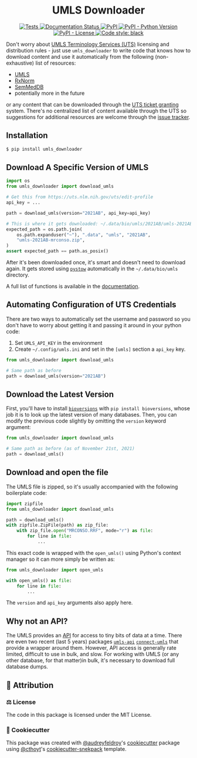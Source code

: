 <!--
<p align="center">
  <img src="https://github.com/cthoyt/umls_downloader/raw/main/docs/source/logo.png" height="150">
</p>
-->

<h1 align="center">
  UMLS Downloader
</h1>

<p align="center">
    <a href="https://github.com/cthoyt/umls_downloader/actions?query=workflow%3ATests">
        <img alt="Tests" src="https://github.com/cthoyt/umls_downloader/workflows/Tests/badge.svg" />
    </a>
    <a href='https://umls-downloader.readthedocs.io/en/latest/?badge=latest'>
        <img src='https://readthedocs.org/projects/umls-downloader/badge/?version=latest' alt='Documentation Status' />
    </a>
    <a href="https://pypi.org/project/umls_downloader">
        <img alt="PyPI" src="https://img.shields.io/pypi/v/umls_downloader" />
    </a>
    <a href="https://pypi.org/project/umls_downloader">
        <img alt="PyPI - Python Version" src="https://img.shields.io/pypi/pyversions/umls_downloader" />
    </a>
    <a href="https://github.com/cthoyt/umls_downloader/blob/main/LICENSE">
        <img alt="PyPI - License" src="https://img.shields.io/pypi/l/umls_downloader" />
    </a>
    <a href='https://github.com/psf/black'>
        <img src='https://img.shields.io/badge/code%20style-black-000000.svg' alt='Code style: black' />
    </a>
</p>

Don't worry about [UMLS Terminology Services (UTS)](https://uts.nlm.nih.gov/uts/)
licensing and distribution rules - just use
`umls_downloader` to write code that knows how to download content and use it
automatically from the following (non-exhaustive) list of resources:

- [UMLS](https://www.nlm.nih.gov/research/umls/licensedcontent/umlsknowledgesources.html)
- [RxNorm](https://www.nlm.nih.gov/research/umls/rxnorm/docs/rxnormfiles.html)
- [SemMedDB](https://lhncbc.nlm.nih.gov/ii/tools/SemRep_SemMedDB_SKR/SemMedDB_download.html)
- potentially more in the future

or any content that can be downloaded through
the [UTS ticket granting](https://documentation.uts.nlm.nih.gov/automating-downloads.html)
system. There's no centralized list of content available through the UTS so
suggestions for additional resources are welcome through
the [issue tracker](https://github.com/cthoyt/umls_downloader/issues).

## Installation

```bash
$ pip install umls_downloader
```

## Download A Specific Version of UMLS

```python
import os
from umls_downloader import download_umls

# Get this from https://uts.nlm.nih.gov/uts/edit-profile
api_key = ...

path = download_umls(version="2021AB", api_key=api_key)

# This is where it gets downloaded: ~/.data/bio/umls/2021AB/umls-2021AB-mrconso.zip
expected_path = os.path.join(
    os.path.expanduser("~"), ".data", "umls", "2021AB",
    "umls-2021AB-mrconso.zip",
)
assert expected_path == path.as_posix()
```

After it's been downloaded once, it's smart and doesn't need to download again.
It gets stored using [`pystow`](https://github.com/cthoyt/pystow) automatically
in the `~/.data/bio/umls` directory.

A full list of functions is available in the
[documentation](https://umls-downloader.readthedocs.io).

## Automating Configuration of UTS Credentials

There are two ways to automatically set the username and password so you don't
have to worry about getting it and passing it around in your python code:

1. Set `UMLS_API_KEY` in the environment
2. Create `~/.config/umls.ini` and set in the `[umls]` section a `api_key` key.

```python
from umls_downloader import download_umls

# Same path as before
path = download_umls(version="2021AB")
```

## Download the Latest Version

First, you'll have to
install [`bioversions`](https://github.com/cthoyt/bioversions)
with `pip install bioversions`, whose job it is to look up the latest version of
many databases. Then, you can modify the previous code slightly by omitting
the `version` keyword argument:

```python
from umls_downloader import download_umls

# Same path as before (as of November 21st, 2021)
path = download_umls()
```

## Download and open the file

The UMLS file is zipped, so it's usually accompanied with the following
boilerplate code:

```python
import zipfile
from umls_downloader import download_umls

path = download_umls()
with zipfile.ZipFile(path) as zip_file:
    with zip_file.open("MRCONSO.RRF", mode="r") as file:
        for line in file:
            ...
```

This exact code is wrapped with the `open_umls()` using Python's context manager
so it can more simply be written as:

```python
from umls_downloader import open_umls

with open_umls() as file:
    for line in file:
        ...
```

The `version` and `api_key` arguments also apply here.

## Why not an API?

The UMLS provides an [API](https://documentation.uts.nlm.nih.gov/rest/home.html)
for access to tiny bits of data at a time. There are even two recent (last 5
years) packages [`umls-api`](https://pypi.org/project/umls-api)
[`connect-umls`](https://pypi.org/project/connect-umls) that provide a wrapper
around them. However, API access is generally rate limited, difficult to use in
bulk, and slow. For working with UMLS (or any other database, for that matter)in
bulk, it's necessary to download full database dumps.

## 👋 Attribution

### ⚖️ License

The code in this package is licensed under the MIT License.

### 🍪 Cookiecutter

This package was created
with [@audreyfeldroy](https://github.com/audreyfeldroy)'s
[cookiecutter](https://github.com/cookiecutter/cookiecutter) package
using [@cthoyt](https://github.com/cthoyt)'s
[cookiecutter-snekpack](https://github.com/cthoyt/cookiecutter-snekpack)
template.
